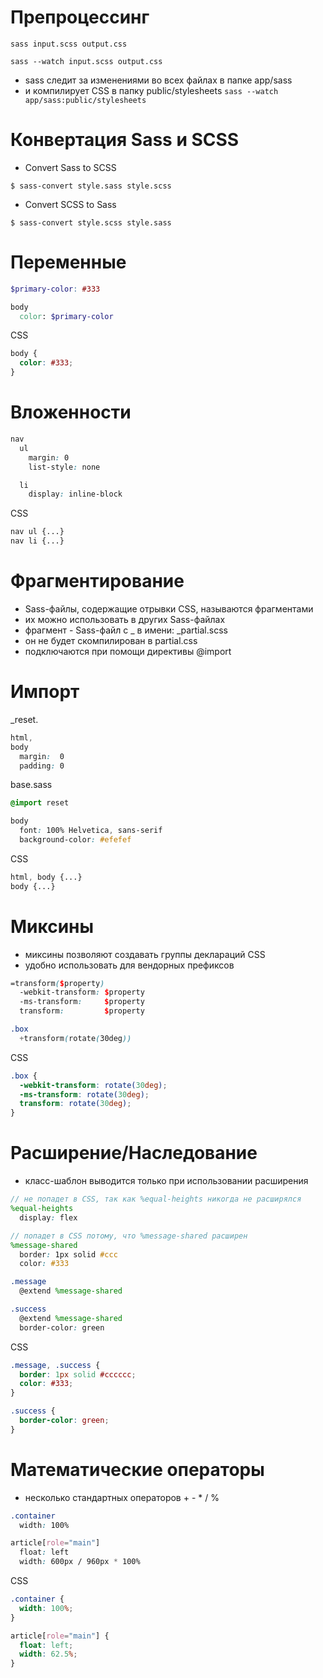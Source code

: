# Препроцессинг

 `sass input.scss output.css`

`sass --watch input.scss output.css`

* sass следит за изменениями во всех файлах в папке app/sass
* и компилирует CSS в папку public/stylesheets
`sass --watch app/sass:public/stylesheets`

#  Конвертация Sass и SCSS

* Convert Sass to SCSS

`$ sass-convert style.sass style.scss`

* Convert SCSS to Sass

`$ sass-convert style.scss style.sass`

# Переменные
```scss
$primary-color: #333

body 
  color: $primary-color
```

CSS
```css
body {
  color: #333;
}
```

# Вложенности
```scss
nav
  ul
    margin: 0
    list-style: none

  li
    display: inline-block
```

CSS
```css
nav ul {...}
nav li {...}
```

# Фрагментирование

- Sass-файлы, содержащие отрывки CSS, называются фрагментами
- их можно использовать в других Sass-файлах
- фрагмент - Sass-файл с _ в имени:  _partial.scss
- он не будет скомпилирован в partial.css
- подключаются при помощи директивы @import

# Импорт

_reset.
```scss
html,
body
  margin:  0
  padding: 0
```

base.sass
```scss
@import reset
```

```scss
body
  font: 100% Helvetica, sans-serif
  background-color: #efefef
```

CSS
```scss
html, body {...}
body {...}
```

# Миксины

- миксины позволяют создавать группы деклараций CSS
- удобно использовать для вендорных префиксов

```scss
=transform($property)
  -webkit-transform: $property
  -ms-transform:     $property
  transform:         $property

.box
  +transform(rotate(30deg))
```

CSS
```css
.box {
  -webkit-transform: rotate(30deg);
  -ms-transform: rotate(30deg);
  transform: rotate(30deg);
}
```

# Расширение/Наследование

- класс-шаблон выводится только при использовании расширения

```scss
// не попадет в CSS, так как %equal-heights никогда не расширялся
%equal-heights
  display: flex

// попадет в CSS потому, что %message-shared расширен
%message-shared
  border: 1px solid #ccc
  color: #333

.message
  @extend %message-shared

.success
  @extend %message-shared
  border-color: green
```

CSS
```css
.message, .success {
  border: 1px solid #cccccc;
  color: #333;
}

.success {
  border-color: green;
}
```

# Математические операторы

- несколько стандартных операторов + - * / %

```scss
.container
  width: 100%

article[role="main"]
  float: left
  width: 600px / 960px * 100%
```

CSS
```css
.container {
  width: 100%;
}

article[role="main"] {
  float: left;
  width: 62.5%;
}
```

